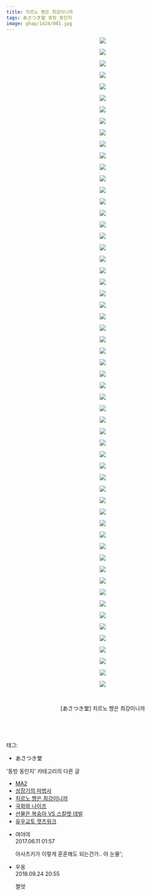```yaml
---
title: 치르노 쨩은 최강이니까
tags: あさつき堂 동방_동인지
image: ghap/1424/001.jpg
---
```

<div class="article">
<p style="text-align: center; clear: none; float: none;"><img src="{{ site.nasurl }}/ghap/1424/001.jpg"/></p>
<p style="text-align: center; clear: none; float: none;"><img src="{{ site.nasurl }}/ghap/1424/002.jpg"/></p>
<p style="text-align: center; clear: none; float: none;"><img src="{{ site.nasurl }}/ghap/1424/003.jpg"/></p>
<p style="text-align: center; clear: none; float: none;"><img src="{{ site.nasurl }}/ghap/1424/004.jpg"/></p>
<p style="text-align: center; clear: none; float: none;"><img src="{{ site.nasurl }}/ghap/1424/005.jpg"/></p>
<p style="text-align: center; clear: none; float: none;"><img src="{{ site.nasurl }}/ghap/1424/006.jpg"/></p>
<p style="text-align: center; clear: none; float: none;"><img src="{{ site.nasurl }}/ghap/1424/007.jpg"/></p>
<p style="text-align: center; clear: none; float: none;"><img src="{{ site.nasurl }}/ghap/1424/008.jpg"/></p>
<p style="text-align: center; clear: none; float: none;"><img src="{{ site.nasurl }}/ghap/1424/009.jpg"/></p>
<p style="text-align: center; clear: none; float: none;"><img src="{{ site.nasurl }}/ghap/1424/010.jpg"/></p>
<p style="text-align: center; clear: none; float: none;"><img src="{{ site.nasurl }}/ghap/1424/011.jpg"/></p>
<p style="text-align: center; clear: none; float: none;"><img src="{{ site.nasurl }}/ghap/1424/012.jpg"/></p>
<p style="text-align: center; clear: none; float: none;"><img src="{{ site.nasurl }}/ghap/1424/013.jpg"/></p>
<p style="text-align: center; clear: none; float: none;"><img src="{{ site.nasurl }}/ghap/1424/014.jpg"/></p>
<p style="text-align: center; clear: none; float: none;"><img src="{{ site.nasurl }}/ghap/1424/015.jpg"/></p>
<p style="text-align: center; clear: none; float: none;"><img src="{{ site.nasurl }}/ghap/1424/016.jpg"/></p>
<p style="text-align: center; clear: none; float: none;"><img src="{{ site.nasurl }}/ghap/1424/017.jpg"/></p>
<p style="text-align: center; clear: none; float: none;"><img src="{{ site.nasurl }}/ghap/1424/018.jpg"/></p>
<p style="text-align: center; clear: none; float: none;"><img src="{{ site.nasurl }}/ghap/1424/019.jpg"/></p>
<p style="text-align: center; clear: none; float: none;"><img src="{{ site.nasurl }}/ghap/1424/020.jpg"/></p>
<p style="text-align: center; clear: none; float: none;"><img src="{{ site.nasurl }}/ghap/1424/021.jpg"/></p>
<p style="text-align: center; clear: none; float: none;"><img src="{{ site.nasurl }}/ghap/1424/022.jpg"/></p>
<p style="text-align: center; clear: none; float: none;"><img src="{{ site.nasurl }}/ghap/1424/023.jpg"/></p>
<p style="text-align: center; clear: none; float: none;"><img src="{{ site.nasurl }}/ghap/1424/024.jpg"/></p>
<p style="text-align: center; clear: none; float: none;"><img src="{{ site.nasurl }}/ghap/1424/025.jpg"/></p>
<p style="text-align: center; clear: none; float: none;"><img src="{{ site.nasurl }}/ghap/1424/026.jpg"/></p>
<p style="text-align: center; clear: none; float: none;"><img src="{{ site.nasurl }}/ghap/1424/027.jpg"/></p>
<p style="text-align: center; clear: none; float: none;"><img src="{{ site.nasurl }}/ghap/1424/028.jpg"/></p>
<p style="text-align: center; clear: none; float: none;"><img src="{{ site.nasurl }}/ghap/1424/029.jpg"/></p>
<p style="text-align: center; clear: none; float: none;"><img src="{{ site.nasurl }}/ghap/1424/030.jpg"/></p>
<p style="text-align: center; clear: none; float: none;"><img src="{{ site.nasurl }}/ghap/1424/031.jpg"/></p>
<p style="text-align: center; clear: none; float: none;"><img src="{{ site.nasurl }}/ghap/1424/032.jpg"/></p>
<p style="text-align: center; clear: none; float: none;"><img src="{{ site.nasurl }}/ghap/1424/033.jpg"/></p>
<p style="text-align: center; clear: none; float: none;"><img src="{{ site.nasurl }}/ghap/1424/034.jpg"/></p>
<p style="text-align: center; clear: none; float: none;"><img src="{{ site.nasurl }}/ghap/1424/035.jpg"/></p>
<p style="text-align: center; clear: none; float: none;"><img src="{{ site.nasurl }}/ghap/1424/036.jpg"/></p>
<p style="text-align: center; clear: none; float: none;"><img src="{{ site.nasurl }}/ghap/1424/037.jpg"/></p>
<p style="text-align: center; clear: none; float: none;"><img src="{{ site.nasurl }}/ghap/1424/038.jpg"/></p>
<p style="text-align: center; clear: none; float: none;"><img src="{{ site.nasurl }}/ghap/1424/039.jpg"/></p>
<p style="text-align: center; clear: none; float: none;"><img src="{{ site.nasurl }}/ghap/1424/040.jpg"/></p>
<p style="text-align: center; clear: none; float: none;"><img src="{{ site.nasurl }}/ghap/1424/041.jpg"/></p>
<p style="text-align: center; clear: none; float: none;"><img src="{{ site.nasurl }}/ghap/1424/042.jpg"/></p>
<p style="text-align: center; clear: none; float: none;"><img src="{{ site.nasurl }}/ghap/1424/043.jpg"/></p>
<p style="text-align: center; clear: none; float: none;"><img src="{{ site.nasurl }}/ghap/1424/044.jpg"/></p>
<p style="text-align: center; clear: none; float: none;"><img src="{{ site.nasurl }}/ghap/1424/045.jpg"/></p>
<p style="text-align: center; clear: none; float: none;"><img src="{{ site.nasurl }}/ghap/1424/046.jpg"/></p>
<p style="text-align: center; clear: none; float: none;"><img src="{{ site.nasurl }}/ghap/1424/047.jpg"/></p>
<p style="text-align: center; clear: none; float: none;"><img src="{{ site.nasurl }}/ghap/1424/048.jpg"/></p>
<p style="text-align: center; clear: none; float: none;"><img src="{{ site.nasurl }}/ghap/1424/049.jpg"/></p>
<p style="text-align: center; clear: none; float: none;"><img src="{{ site.nasurl }}/ghap/1424/050.jpg"/></p>
<p style="text-align: center; clear: none; float: none;"><img src="{{ site.nasurl }}/ghap/1424/051.jpg"/></p>
<p style="text-align: center; clear: none; float: none;"><img src="{{ site.nasurl }}/ghap/1424/052.jpg"/></p>
<p style="text-align: center; clear: none; float: none;"><img src="{{ site.nasurl }}/ghap/1424/053.jpg"/></p>
<p style="text-align: center; clear: none; float: none;"><img src="{{ site.nasurl }}/ghap/1424/054.jpg"/></p>
<p style="text-align: center; clear: none; float: none;"><img src="{{ site.nasurl }}/ghap/1424/055.jpg"/></p>
<p style="text-align: center; clear: none; float: none;"><img src="{{ site.nasurl }}/ghap/1424/056.jpg"/></p>
<p style="text-align: center; clear: none; float: none;"><img src="{{ site.nasurl }}/ghap/1424/057.jpg"/></p>
<p style="text-align: center; clear: none; float: none;"><br/></p>
<p style="text-align: center; clear: none; float: none;">[あさつき堂] 치르노 쨩은 최강이니까</p>
<p style="text-align: center; clear: none; float: none;"><br/></p>
<p><br/></p>
</div><div class="tagTrail">
<p>태그: </p>
<ul>
<li>あさつき堂</li>
</ul>
</div><div class="another">
<p>'동방 동인지' 카테고리의 다른 글</p>
<ul>
<li><a href="/2016-08-08-ghap_1426">MA2</a></li>
<li><a href="/2016-08-08-ghap_1425">성장기의 마법사</a></li>
<li><a href="/2016-08-08-ghap_1424">치르노 쨩은 최강이니까</a></li>
<li><a href="/2016-08-08-ghap_1423">국화와 나이프</a></li>
<li><a href="/2016-08-08-ghap_1422">선물은 복숭아 VS 스칼렛 데빌</a></li>
<li><a href="/2016-08-08-ghap_1421">유우교토 캣츠워크</a></li>
</ul>
</div><div class="cb_module cb_fluid">
<div class="cb_wrt cb_profile">
<div class="comment">
<ul>
<li class="cb_thumb_off" id="comment15010343">
<div class="cb_comment_area">
<div class="cb_info_area">
<div class="cb_section">
<span class="cb_nick_name">여야여</span>
</div>
<div class="cb_section">
<span class="cb_date">2017.06.11 01:57 </span>
</div>
</div>
<div class="cb_dsc_comment">
<p class="cb_dsc">
											아사츠키가 이렇게 훈훈해도 되는건가.. 아 눈물';
										</p>
</div>
</div></li>
<li class="cb_thumb_off" id="comment15339128">
<div class="cb_comment_area">
<div class="cb_info_area">
<div class="cb_section">
<span class="cb_nick_name">우옹</span>
</div>
<div class="cb_section">
<span class="cb_date">2018.09.24 20:55 </span>
</div>
</div>
<div class="cb_dsc_comment">
<p class="cb_dsc">
											쩔엇
										</p>
</div>
</div></li>
</ul>
</div>
</div><!-- commentList close -->
</div>